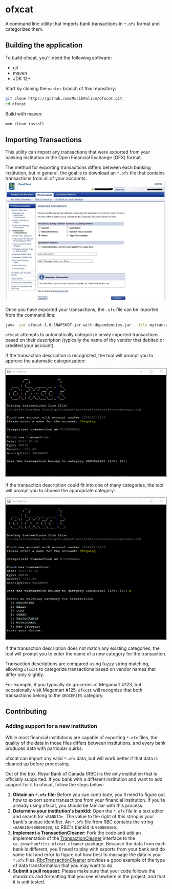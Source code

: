 # ofxcat
A command line utility that imports bank transactions in `*.ofx` format and categorizes them.

## Building the application
To build ofxcat, you'll need the following software:
* git
* maven
* JDK 12+

Start by cloning the `master` branch of this repository:
```bash
git clone https://github.com/MusikPolice/ofxcat.git
cd ofxcat
```
Build with maven:
```bash
mvn clean install
```

## Importing Transactions
This utility can import any transactions that were exported from your banking institution in the Open Financial Exchange (OFX) format.

The method for exporting transactions differs between each banking institution, but in general, the goal is to download an `*.ofx` file that contains transactions from all of your accounts. 
![Downloading transactions from RBC](images/download-transactions.jpg) 

Once you have exported your transactions, the `.ofx` file can be imported from the command line:
```bash
java -jar ofxcat-1.0-SNAPSHOT-jar-with-dependencies.jar --file mytransactions.ofx
``` 

`ofxcat` attempts to automatically categorize newly imported transactions based on their description (typically the name of the vendor that debited or credited your account).

If the transaction description is recognized, the tool will prompt you to approve the automatic categorization:

![Automatic categorization](images/ofxcat-recognized-transaction-category.png)

If the transaction description could fit into one of many categories, the tool will prompt you to choose the appropriate category:

![Choose from an existing category](images/ofxcat-choose-from-existing-transaction-category.png)

If the transaction description does not match any existing categories, the tool will prompt you to enter the name of a new category for the transaction.

Transaction descriptions are compared using fuzzy string matching, allowing `ofxcat` to categorize transactions based on vendor names that differ only slightly.

For example, if you typically do groceries at Megamart #123, but occasionally visit Megamart #125, `ofxcat` will recognize that both transactions belong to the `GROCERIES` category.

## Contributing

### Adding support for a new institution
While most financial institutions are capable of exporting `*.ofx` files, the quality of the data in those files differs between institutions, and every bank produces data with particular quirks. 

ofxcat can import any valid `*.ofx` data, but will work better if that data is cleaned up before processing.

Out of the box, Royal Bank of Canada (RBC) is the only institution that is officially supported. If you bank with a different institution and want to add support for it to ofxcat, follow the steps below:

1. **Obtain an `*.ofx` file:** Before you can contribute, you'll need to figure out how to export some transactions from your financial institution. If you're already using ofxcat, you should be familiar with this process.
2. **Determine your institution's bankId:** Open the `*.ofx` file in a text editor and search for `<BANKID>`. The value to the right of this string is your bank's unique identifier. An `*.ofx` file from RBC contains the string `<BANKID>900000100`, so RBC's bankId is `900000100`.
3. **Implement a TransactionCleaner:** Fork the code and add an implementation of the [TransactionCleaner](https://github.com/MusikPolice/ofxcat/blob/master/src/main/java/ca/jonathanfritz/ofxcat/cleaner/TransactionCleaner.java) interface to the `ca.jonathanfritz.ofxcat.cleaner` package. Because the data from each bank is different, you'll need to play with exports from your bank and do some trial and error to figure out how best to massage the data in your `*.ofx` files. [RbcTransactionCleaner](https://github.com/MusikPolice/ofxcat/blob/master/src/main/java/ca/jonathanfritz/ofxcat/cleaner/RbcTransactionCleaner.java) provides a good example of the type of data transformation that you may want to do. 
4. **Submit a pull request:** Please make sure that your code follows the standards and formatting that you see elsewhere in the project, and that it is unit tested.   